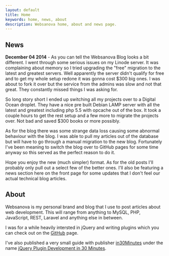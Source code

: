 ```yaml
---
layout: default
title: Home
keywords: home, news, about
description: Websanova home, about and news page.
---
```


## News

__December 04 2014__ - As you can tell the Websanova Blog looks a bit different. I went through some serious issues on my Linode server. It was complaining about memory so I tried upgrading the "free" migration to the latest and greatest servers. Well apparently the server didn't qualify for free and to get my whole setup redone it was gonna cost $300 big ones. I was about to fork it over but the service from the admins was slow and not that great. They constantly missed things I was asking for.

So long story short I ended up switching all my projects over to a Digital Ocean droplet. They have a nice pre built Debian LAMP server with all the latest and greatest including php 5.5 with opcache out of the box. It took a couple hours to get the rest setup and a few more to migrate the projects over. Not bad and saved $300 books or more possibly.

As for the blog there was some strange data loss causing some abnormal behaviour with the blog. I was able to pull my articles out of the database but will have to go through a manual migration to the new blog. Fortunately I've been meaning to switch the blog over to GitHub pages for some time anyway so this served as the perfect reason to do it.

Hope you enjoy the new (much simpler) format. As for the old posts I'll probably only pull out a select few of the better ones. I'll also be featuring a news section here on the front page for some updates that I don't feel our actual technical blog articles.

## About

Websanova is my personal brand and blog that I use to post articles about web development. This will range from anything to MySQL, PHP, JavaScript, REST, Laravel and anything else in between.

I was for a while heavily intersted in jQuery and writing plugins which you can check out on the <a href="https://github.com">GitHub</a> page.

I've also published a very small guide with publisher <a href="http://in30minutes.com">in30Minutes</a> under the name <a href="http://jquery.in30minutes.com">jQuery Plugin Development in 30 Minutes</a>.